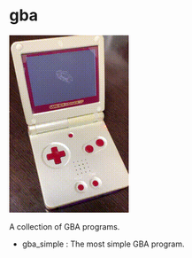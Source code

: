 # gba
<img alt="Running on real Gameboy Advance SP" src="tiny3d.gif">

A collection of GBA programs.
- gba_simple : The most simple GBA program.
  
